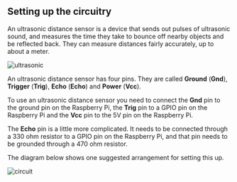## Setting up the circuitry

An ultrasonic distance sensor is a device that sends out pulses of ultrasonic sound, and measures the time they take to bounce off nearby objects and be reflected back. They can measure distances fairly accurately, up to about a meter.

![ultrasonic](images/Ultrasonic_Distance_Sensor.png)

An ultrasonic distance sensor has four pins. They are called **Ground** (**Gnd**), **Trigger** (**Trig**), **Echo** (**Echo**) and **Power** (**Vcc**).

To use an ultrasonic distance sensor you need to connect the **Gnd** pin to the ground pin on the Raspberry Pi, the **Trig** pin to a GPIO pin on the Raspberry Pi and the **Vcc** pin to the 5V pin on the Raspberry Pi.

The **Echo** pin is a little more complicated. It needs to be connected through a 330 ohm resistor to a GPIO pin on the Raspberry Pi, and that pin needs to be grounded through a 470 ohm resistor.

The diagram below shows one suggested arrangement for setting this up.

![circuit](images/circuit.png)

